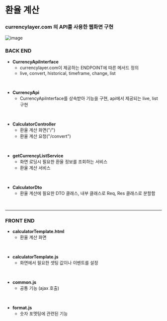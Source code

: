 # 환율 계산

### currencylayer.com 의 API를 사용한 웹화면 구현
![image](https://user-images.githubusercontent.com/49123158/147879507-aa82d872-d32d-482c-8e52-1e79e0553730.png)


### BACK END

- **CurrencyApiInterface**
  - currencylayer.com이 제공하는 ENDPOINT에 따른 메서드 정의
  - live, convert, historical, timeframe, change, list

<br>

- **CurrencyApi**
  - CurrencyApiInterface를 상속받아 기능을 구현, api에서 제공되는 live, list 구현

<br>

- **CalculatorController**
  - 환율 계산 화면("/")
  - 환율 계산 요청("/convert")

<br>

- **getCurrencyListService**
  - 화면 로딩시 필요한 환율 정보를 조회하는 서비스
  - 환율 계산 서비스
 
<br>
 
- **CalculatorDto**
  - 환율 계산에 필요한 DTO 클래스, 내부 클래스로 Req, Res 클래스로 분할함

<br>
 
<hr>

### FRONT END

- **calculatorTemplate.html**
  - 환율 계산 화면

<br>
 
- **calculatorTemplate.js**
  - 화면에서 필요한 셋팅 값이나 이벤트를 설정

<br>
 
- **common.js**
  - 공통 기능 (ajax 호출)

<br>
 
- **format.js**
  - 숫자 포멧팅에 관련된 기능

<br>
